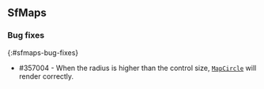 ## SfMaps

### Bug fixes
{:#sfmaps-bug-fixes}

* \#357004 - When the radius is higher than the control size, [`MapCircle`](https://help.syncfusion.com/cr/wpf/Syncfusion.UI.Xaml.Maps.MapCircle.html) will render correctly.